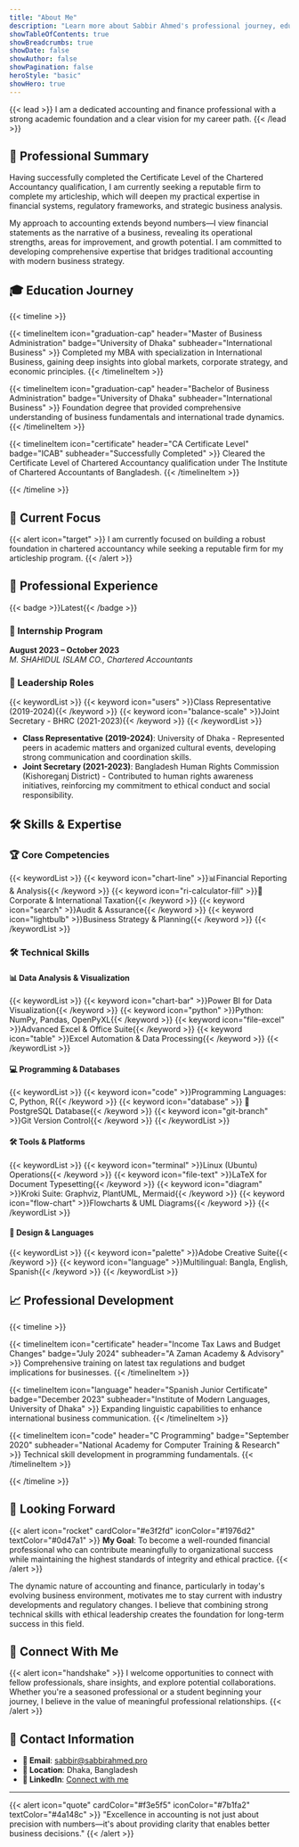 ```yaml
---
title: "About Me"
description: "Learn more about Sabbir Ahmed's professional journey, education, and experience"
showTableOfContents: true
showBreadcrumbs: true
showDate: false
showAuthor: false
showPagination: false
heroStyle: "basic"
showHero: true
---
```


{{< lead >}}
I am a dedicated accounting and finance professional with a strong academic foundation and a clear vision for my career path.
{{< /lead >}}

## 🎯 Professional Summary

Having successfully completed the Certificate Level of the Chartered Accountancy qualification, I am currently seeking a reputable firm to complete my articleship, which will deepen my practical expertise in financial systems, regulatory frameworks, and strategic business analysis.

My approach to accounting extends beyond numbers—I view financial statements as the narrative of a business, revealing its operational strengths, areas for improvement, and growth potential. I am committed to developing comprehensive expertise that bridges traditional accounting with modern business strategy.

## 🎓 Education Journey

{{< timeline >}}

{{< timelineItem icon="graduation-cap" header="Master of Business Administration" badge="University of Dhaka" subheader="International Business" >}}
Completed my MBA with specialization in International Business, gaining deep insights into global markets, corporate strategy, and economic principles.
{{< /timelineItem >}}

{{< timelineItem icon="graduation-cap" header="Bachelor of Business Administration" badge="University of Dhaka" subheader="International Business" >}}
Foundation degree that provided comprehensive understanding of business fundamentals and international trade dynamics.
{{< /timelineItem >}}

{{< timelineItem icon="certificate" header="CA Certificate Level" badge="ICAB" subheader="Successfully Completed" >}}
Cleared the Certificate Level of Chartered Accountancy qualification under The Institute of Chartered Accountants of Bangladesh.
{{< /timelineItem >}}

{{< /timeline >}}

## 🎯 Current Focus

{{< alert icon="target" >}}
I am currently focused on building a robust foundation in chartered accountancy while seeking a reputable firm for my articleship program.
{{< /alert >}}


## 💼 Professional Experience



{{< badge >}}Latest{{< /badge >}}
### 💼 Internship Program
**August 2023 – October 2023**  
*M. SHAHIDUL ISLAM CO., Chartered Accountants*

### 👥 Leadership Roles

{{< keywordList >}}
{{< keyword icon="users" >}}Class Representative (2019-2024){{< /keyword >}}
{{< keyword icon="balance-scale" >}}Joint Secretary - BHRC (2021-2023){{< /keyword >}}
{{< /keywordList >}}

- **Class Representative (2019-2024)**: University of Dhaka - Represented peers in academic matters and organized cultural events, developing strong communication and coordination skills.
- **Joint Secretary (2021-2023)**: Bangladesh Human Rights Commission (Kishoreganj District) - Contributed to human rights awareness initiatives, reinforcing my commitment to ethical conduct and social responsibility.

## 🛠️ Skills & Expertise

### 🏆 Core Competencies
{{< keywordList >}}
{{< keyword icon="chart-line" >}}📊Financial Reporting & Analysis{{< /keyword >}}
{{< keyword icon="ri-calculator-fill" >}}🏢Corporate & International Taxation{{< /keyword >}}
{{< keyword icon="search" >}}Audit & Assurance{{< /keyword >}}
{{< keyword icon="lightbulb" >}}Business Strategy & Planning{{< /keyword >}}
{{< /keywordList >}}

### 🛠️ Technical Skills

#### 📊 Data Analysis & Visualization
{{< keywordList >}}
{{< keyword icon="chart-bar" >}}Power BI for Data Visualization{{< /keyword >}}
{{< keyword icon="python" >}}Python: NumPy, Pandas, OpenPyXL{{< /keyword >}}
{{< keyword icon="file-excel" >}}Advanced Excel & Office Suite{{< /keyword >}}
{{< keyword icon="table" >}}Excel Automation & Data Processing{{< /keyword >}}
{{< /keywordList >}}

#### 💻 Programming & Databases
{{< keywordList >}}
{{< keyword icon="code" >}}Programming Languages: C, Python, R{{< /keyword >}}
{{< keyword icon="database" >}} 💾 PostgreSQL Database{{< /keyword >}}
{{< keyword icon="git-branch" >}}Git Version Control{{< /keyword >}}
{{< /keywordList >}}

#### 🛠️ Tools & Platforms
{{< keywordList >}}
{{< keyword icon="terminal" >}}Linux (Ubuntu) Operations{{< /keyword >}}
{{< keyword icon="file-text" >}}LaTeX for Document Typesetting{{< /keyword >}}
{{< keyword icon="diagram" >}}Kroki Suite: Graphviz, PlantUML, Mermaid{{< /keyword >}}
{{< keyword icon="flow-chart" >}}Flowcharts & UML Diagrams{{< /keyword >}}
{{< /keywordList >}}

#### 🎨 Design & Languages
{{< keywordList >}}
{{< keyword icon="palette" >}}Adobe Creative Suite{{< /keyword >}}
{{< keyword icon="language" >}}Multilingual: Bangla, English, Spanish{{< /keyword >}}
{{< /keywordList >}}


## 📈 Professional Development

{{< timeline >}}

{{< timelineItem icon="certificate" header="Income Tax Laws and Budget Changes" badge="July 2024" subheader="A Zaman Academy & Advisory" >}}
Comprehensive training on latest tax regulations and budget implications for businesses.
{{< /timelineItem >}}

{{< timelineItem icon="language" header="Spanish Junior Certificate" badge="December 2023" subheader="Institute of Modern Languages, University of Dhaka" >}}
Expanding linguistic capabilities to enhance international business communication.
{{< /timelineItem >}}

{{< timelineItem icon="code" header="C Programming" badge="September 2020" subheader="National Academy for Computer Training & Research" >}}
Technical skill development in programming fundamentals.
{{< /timelineItem >}}

{{< /timeline >}}

## 🚀 Looking Forward

{{< alert icon="rocket" cardColor="#e3f2fd" iconColor="#1976d2" textColor="#0d47a1" >}}
**My Goal**: To become a well-rounded financial professional who can contribute meaningfully to organizational success while maintaining the highest standards of integrity and ethical practice.
{{< /alert >}}

The dynamic nature of accounting and finance, particularly in today's evolving business environment, motivates me to stay current with industry developments and regulatory changes. I believe that combining strong technical skills with ethical leadership creates the foundation for long-term success in this field.

## 🤝 Connect With Me

{{< alert icon="handshake" >}}
I welcome opportunities to connect with fellow professionals, share insights, and explore potential collaborations. Whether you're a seasoned professional or a student beginning your journey, I believe in the value of meaningful professional relationships.
{{< /alert >}}

## 📧 Contact Information
- **📧 Email**: [sabbir@sabbirahmed.pro](mailto:sabbir@sabbirahmed.pro)
- **📍 Location**: Dhaka, Bangladesh
- **💼 LinkedIn**: [Connect with me](https://www.linkedin.com/in/sabbir-ib12)

---

{{< alert icon="quote" cardColor="#f3e5f5" iconColor="#7b1fa2" textColor="#4a148c" >}}
"Excellence in accounting is not just about precision with numbers—it's about providing clarity that enables better business decisions."
{{< /alert >}}